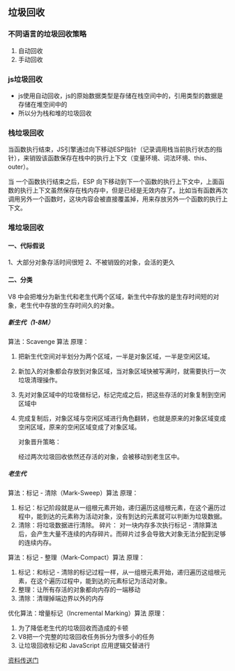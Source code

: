 ## 垃圾回收

### 不同语言的垃圾回收策略

1. 自动回收
2. 手动回收

### js垃圾回收

- js使用自动回收，js的原始数据类型是存储在栈空间中的，引用类型的数据是存储在堆空间中的
- 所以分为栈和堆的垃圾回收

### 栈垃圾回收

当函数执行结束，JS引擎通过向下移动ESP指针（记录调用栈当前执行状态的指针），来销毁该函数保存在栈中的执行上下文（变量环境、词法环境、this、outer）。

当 一个函数执行结束之后，ESP 向下移动到下一个函数的执行上下文中，上面函数的执行上下文虽然保存在栈内存中，但是已经是无效内存了。比如当有函数再次调用另外一个函数时，这块内容会被直接覆盖掉，用来存放另外一个函数的执行上下文。

### 堆垃圾回收

#### 一、代际假说

1、大部分对象存活时间很短
2、不被销毁的对象，会活的更久

#### 二、分类

V8 中会把堆分为新生代和老生代两个区域，新生代中存放的是生存时间短的对象，老生代中存放的生存时间久的对象。

##### 新生代（1-8M）

算法：Scavenge 算法
原理：

1. 把新生代空间对半划分为两个区域，一半是对象区域，一半是空闲区域。

2. 新加入的对象都会存放到对象区域，当对象区域快被写满时，就需要执行一次垃圾清理操作。

3. 先对对象区域中的垃圾做标记，标记完成之后，把这些存活的对象复制到空闲区域中

4. 完成复制后，对象区域与空闲区域进行角色翻转，也就是原来的对象区域变成空闲区域，原来的空闲区域变成了对象区域。

   对象晋升策略：

   经过两次垃圾回收依然还存活的对象，会被移动到老生区中。

##### 老生代

算法：标记 - 清除（Mark-Sweep）算法
原理：

1. 标记：标记阶段就是从一组根元素开始，递归遍历这组根元素，在这个遍历过程中，能到达的元素称为活动对象，没有到达的元素就可以判断为垃圾数据。
2. 清除：将垃圾数据进行清除。
   碎片：
   对一块内存多次执行标记 - 清除算法后，会产生大量不连续的内存碎片。而碎片过多会导致大对象无法分配到足够的连续内存。

算法：标记 - 整理（Mark-Compact）算法
原理：

1. 标记：和标记 - 清除的标记过程一样，从一组根元素开始，递归遍历这组根元素，在这个遍历过程中，能到达的元素标记为活动对象。
2. 整理：让所有存活的对象都向内存的一端移动
3. 清除：清理掉端边界以外的内存

优化算法：增量标记（Incremental Marking）算法
原理：

1. 为了降低老生代的垃圾回收而造成的卡顿
2. V8把一个完整的垃圾回收任务拆分为很多小的任务
3. 让垃圾回收标记和 JavaScript 应用逻辑交替进行



[资料传送门](https://juejin.cn/post/6981588276356317214)